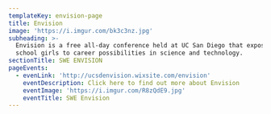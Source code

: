 ```yaml
---
templateKey: envision-page
title: Envision
image: 'https://i.imgur.com/bk3c3nz.jpg'
subheading: >-
  Envision is a free all-day conference held at UC San Diego that exposes high
  school girls to career possibilities in science and technology.
sectionTitle: SWE ENVISION
pageEvents:
  - evenLink: 'http://ucsdenvision.wixsite.com/envision'
    eventDescription: Click here to find out more about Envision
    eventImage: 'https://i.imgur.com/R8zQdE9.jpg'
    eventTitle: SWE Envision
---
```


